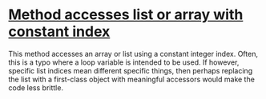 # [Method accesses list or array with constant index](http://fb-contrib.sourceforge.net/bugdescriptions.html#CLI_CONSTANT_LIST_INDEX)

This method accesses an array or list using a constant integer index. Often,
			this is a typo where a loop variable is intended to be used. If however, specific
			list indices mean different specific things, then perhaps replacing the list with
			a first-class object with meaningful accessors would make the code less brittle.